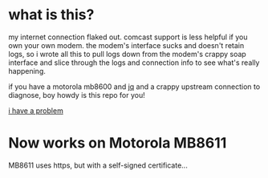 # what is this?

my internet connection flaked out.  comcast support is less helpful if you own your own modem.  the modem's interface sucks and doesn't retain logs, so i wrote all this to pull logs down from the modem's crappy soap interface and slice through the logs and connection info to see what's really happening.

if you have a motorola mb8600 and [jq](https://stedolan.github.io/jq/) and a crappy upstream connection to diagnose, boy howdy is this repo for you!

[i have a problem](https://twitter.com/uoodsq/status/1172004368553598977)

# Now works on Motorola MB8611

MB8611 uses https, but with a self-signed certificate...
